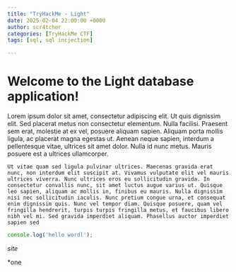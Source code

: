 ```yaml
---
title: "TryHackMe - Light"
date: 2025-02-04 22:00:00 +0000
author: scr4tcher
categories: [TryHackMe CTF]
tags: [sql, sql incjection]

---
```


# Welcome to the Light database application!

Lorem ipsum dolor sit amet, consectetur adipiscing elit. Ut quis dignissim elit. Sed placerat metus non consectetur elementum. Nulla facilisi. Praesent sem erat, molestie at ex vel, posuere aliquam sapien. Aliquam porta mollis ligula, ac placerat magna egestas ut. Aenean neque sapien, interdum a pellentesque vitae, ultrices sit amet dolor. Nulla id nunc metus. Mauris posuere est a ultrices ullamcorper.

```Ut vitae quam sed ligula pulvinar ultrices. Maecenas gravida erat nunc, non interdum elit suscipit at. Vivamus vulputate elit vel mauris ultrices viverra. Nunc ultrices eros eu sollicitudin gravida. In consectetur convallis nunc, sit amet luctus augue varius ut. Quisque leo sapien, aliquam ac mollis in, finibus eu mauris. Nulla dignissim nisi nec sollicitudin iaculis. Nunc pretium congue urna, et consequat enim dignissim quis. Nunc vel tempor diam. Quisque posuere, quam vel fringilla hendrerit, turpis turpis fringilla metus, et faucibus libero nibh vel mi. Sed gravida imperdiet aliquam. Phasellus auctor imperdiet sapien sed ```

```javascript
console.log('hello wordl');
```

*site*

*one 
